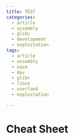 ```yaml
---
title: TEST
categories:
  - article
  - assembly
  - glibc
  - development
  - exploitation
tags:
  - article
  - assembly
  - nasm
  - dev
  - glibc
  - linux
  - userland
  - exploitation

---
```



# Cheat Sheet

